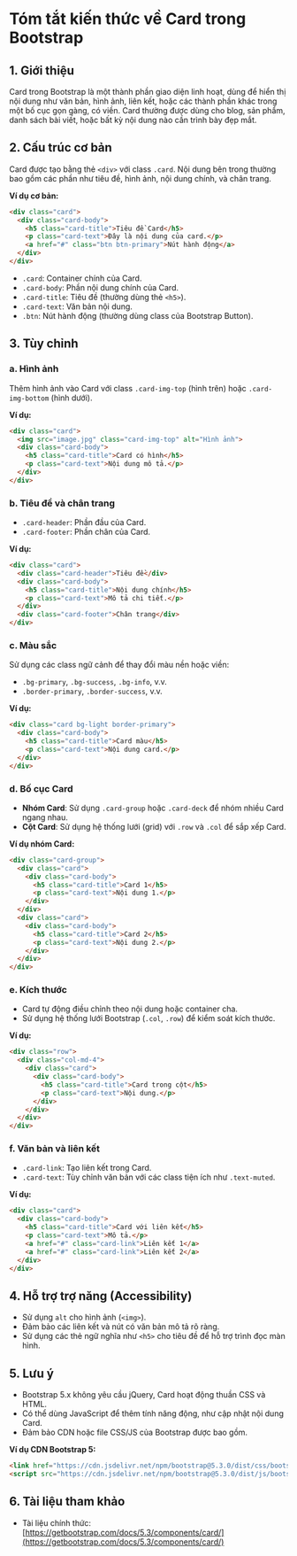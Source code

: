 # Tóm tắt kiến thức về Card trong Bootstrap

## 1. Giới thiệu
Card trong Bootstrap là một thành phần giao diện linh hoạt, dùng để hiển thị nội dung như văn bản, hình ảnh, liên kết, hoặc các thành phần khác trong một bố cục gọn gàng, có viền. Card thường được dùng cho blog, sản phẩm, danh sách bài viết, hoặc bất kỳ nội dung nào cần trình bày đẹp mắt.

## 2. Cấu trúc cơ bản
Card được tạo bằng thẻ `<div>` với class `.card`. Nội dung bên trong thường bao gồm các phần như tiêu đề, hình ảnh, nội dung chính, và chân trang.

**Ví dụ cơ bản:**
```html
<div class="card">
  <div class="card-body">
    <h5 class="card-title">Tiêu đề Card</h5>
    <p class="card-text">Đây là nội dung của card.</p>
    <a href="#" class="btn btn-primary">Nút hành động</a>
  </div>
</div>
```

- `.card`: Container chính của Card.
- `.card-body`: Phần nội dung chính của Card.
- `.card-title`: Tiêu đề (thường dùng thẻ `<h5>`).
- `.card-text`: Văn bản nội dung.
- `.btn`: Nút hành động (thường dùng class của Bootstrap Button).

## 3. Tùy chỉnh
### a. Hình ảnh
Thêm hình ảnh vào Card với class `.card-img-top` (hình trên) hoặc `.card-img-bottom` (hình dưới).

**Ví dụ:**
```html
<div class="card">
  <img src="image.jpg" class="card-img-top" alt="Hình ảnh">
  <div class="card-body">
    <h5 class="card-title">Card có hình</h5>
    <p class="card-text">Nội dung mô tả.</p>
  </div>
</div>
```

### b. Tiêu đề và chân trang
- `.card-header`: Phần đầu của Card.
- `.card-footer`: Phần chân của Card.

**Ví dụ:**
```html
<div class="card">
  <div class="card-header">Tiêu đề</div>
  <div class="card-body">
    <h5 class="card-title">Nội dung chính</h5>
    <p class="card-text">Mô tả chi tiết.</p>
  </div>
  <div class="card-footer">Chân trang</div>
</div>
```

### c. Màu sắc
Sử dụng các class ngữ cảnh để thay đổi màu nền hoặc viền:
- `.bg-primary`, `.bg-success`, `.bg-info`, v.v.
- `.border-primary`, `.border-success`, v.v.

**Ví dụ:**
```html
<div class="card bg-light border-primary">
  <div class="card-body">
    <h5 class="card-title">Card màu</h5>
    <p class="card-text">Nội dung card.</p>
  </div>
</div>
```

### d. Bố cục Card
- **Nhóm Card**: Sử dụng `.card-group` hoặc `.card-deck` để nhóm nhiều Card ngang nhau.
- **Cột Card**: Sử dụng hệ thống lưới (grid) với `.row` và `.col` để sắp xếp Card.

**Ví dụ nhóm Card:**
```html
<div class="card-group">
  <div class="card">
    <div class="card-body">
      <h5 class="card-title">Card 1</h5>
      <p class="card-text">Nội dung 1.</p>
    </div>
  </div>
  <div class="card">
    <div class="card-body">
      <h5 class="card-title">Card 2</h5>
      <p class="card-text">Nội dung 2.</p>
    </div>
  </div>
</div>
```

### e. Kích thước
- Card tự động điều chỉnh theo nội dung hoặc container cha.
- Sử dụng hệ thống lưới Bootstrap (`.col`, `.row`) để kiểm soát kích thước.

**Ví dụ:**
```html
<div class="row">
  <div class="col-md-4">
    <div class="card">
      <div class="card-body">
        <h5 class="card-title">Card trong cột</h5>
        <p class="card-text">Nội dung.</p>
      </div>
    </div>
  </div>
</div>
```

### f. Văn bản và liên kết
- `.card-link`: Tạo liên kết trong Card.
- `.card-text`: Tùy chỉnh văn bản với các class tiện ích như `.text-muted`.

**Ví dụ:**
```html
<div class="card">
  <div class="card-body">
    <h5 class="card-title">Card với liên kết</h5>
    <p class="card-text">Mô tả.</p>
    <a href="#" class="card-link">Liên kết 1</a>
    <a href="#" class="card-link">Liên kết 2</a>
  </div>
</div>
```

## 4. Hỗ trợ trợ năng (Accessibility)
- Sử dụng `alt` cho hình ảnh (`<img>`).
- Đảm bảo các liên kết và nút có văn bản mô tả rõ ràng.
- Sử dụng các thẻ ngữ nghĩa như `<h5>` cho tiêu đề để hỗ trợ trình đọc màn hình.

## 5. Lưu ý
- Bootstrap 5.x không yêu cầu jQuery, Card hoạt động thuần CSS và HTML.
- Có thể dùng JavaScript để thêm tính năng động, như cập nhật nội dung Card.
- Đảm bảo CDN hoặc file CSS/JS của Bootstrap được bao gồm.

**Ví dụ CDN Bootstrap 5:**
```html
<link href="https://cdn.jsdelivr.net/npm/bootstrap@5.3.0/dist/css/bootstrap.min.css" rel="stylesheet">
<script src="https://cdn.jsdelivr.net/npm/bootstrap@5.3.0/dist/js/bootstrap.bundle.min.js"></script>
```

## 6. Tài liệu tham khảo
- Tài liệu chính thức: [https://getbootstrap.com/docs/5.3/components/card/](https://getbootstrap.com/docs/5.3/components/card/)